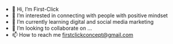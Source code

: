 - 👋 Hi, I’m First-Click
- 👀 I’m interested in connecting with people with positive mindset 
- 🌱 I’m currently learning digital and social media marketing 
- 💞️ I’m looking to collaborate on ...
- 📫 How to reach me firstclickconcept@gmail.com 

<!---
First-Clickk/First-Clickk is a ✨ special ✨ repository because its `README.md` (this file) appears on your GitHub profile.
You can click the Preview link to take a look at your changes.
--->
